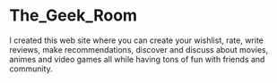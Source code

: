 # The_Geek_Room

I created this web site where you can create your wishlist, rate, write reviews, make recommendations, discover and discuss about movies, animes and video games all while having tons of fun with friends and community.